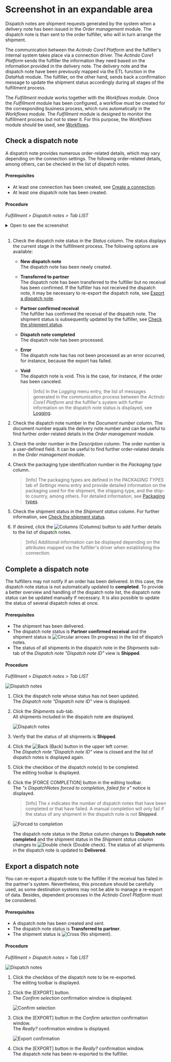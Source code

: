 # Screenshot in an expandable area

Dispatch notes are shipment requests generated by the system when a delivery note has been issued in the *Order management* module. The dispatch note is than sent to the order fulfiller, who will in turn arrange the shipment.

The communication between the *Actindo Core1 Platform* and the fulfiller's internal system takes place via a connection driver. The *Actindo Core1 Platform* sends the fulfiller the information they need based on the information provided in the delivery note. The delivery note and the dispatch note have been previously mapped via the ETL function in the *DataHub* module. The fulfiller, on the other hand, sends back a confirmation message to update the shipment status accordingly during all stages of the fulfillment process.   

The *Fulfillment* module works together with the *Workflows* module. Once the *Fulfillment* module has been configured, a workflow must be created for the corresponding business process, which runs automatically in the *Workflows* module. The *Fulfillment* module is designed to monitor the fulfillment process but not to steer it. For this purpose, the *Workflows* module should be used, see [Workflows](../../ActindoWorkFlow/Overview/01_General.md).


## Check a dispatch note

A dispatch note provides numerous order-related details, which may vary depending on the connection settings. The following order-related details, among others, can be checked in the list of dispatch notes.

#### Prerequisites

- At least one connection has been created, see [Create a connection](../Integration/01_ManageConnections.md#create-a-connection).
- At least one dispatch note has been created.

#### Procedure

*Fulfillment > Dispatch notes > Tab LIST*

<details><summary>Open to see the screenshot</summary>

![Dispatch notes](../Assets/Screenshots/DocuTest/DispatchNotes.png "[Dispatch notes]")

</details>

<br>


1. Check the dispatch note status in the *Status* column. The status displays the current stage in the fulfillment process. The following options are available:  
    - **New dispatch note**  
        The dispatch note has been newly created.
    - **Transferred to partner**  
        The dispatch note has been transferred to the fulfiller but no receival has been confirmed. If the fulfiller has not  received the dispatch note, it may be necessary to re-export the dispatch note, see [Export a dispatch note](#export-a-dispatch-note).
    - **Partner confirmed receival**  
        The fulfiller has confirmed the receival of the dispatch note. The shipment status is subsequently updated by the fulfiller, see [Check the shipment status](./02_CheckShipment.md#check-the-shipment-status). 
    - **Dispatch note completed**  
        The dispatch note has been processed.
    - **Error**  
        The dispatch note has has not been processed as an error occurred, for instance, because the export has failed. 
    - **Void**  
        The dispatch note is void. This is the case, for instance, if the order has been canceled.

        > [Info] In the *Logging* menu entry, the list of messages generated in the communication process between the *Actindo Core1 Platform* and the fulfiller's system with further information on the dispatch note status is displayed, see [Logging](../UserInterface/02a_Connections.md).

2. Check the dispatch note number in the *Document number* column. The document number equals the delivery note number and can be useful to find further order-related details in the *Order management* module.

3. Check the order number in the *Description* column. The order number is a user-defined field. It can be useful to find further order-related details in the *Order management* module.

4. Check the packaging type identification number in the *Packaging type* column.    

    > [Info] The packaging types are defined in the *PACKAGING TYPES* tab of *Settings* menu entry and provide detailed information on the packaging used for the shipment, the shipping type, and the ship-to country, among others. For detailed information, see [Packaging types](../UserInterface/03b_PackagingTypes.md).  

5. Check the shipment status in the *Shipment status* column. For further information, see [Check the shipment status](./02_CheckShipment.md#check-the-shipment-status).

6. If desired, click the ![Columns](../../Assets/Icons/Columns.png "[Columns]") (Columns) button to add further details to the list of dispatch notes. 

    > [Info] Additional information can be displayed depending on the attributes mapped via the fulfiller's driver when establishing the connection. 



## Complete a dispatch note

The fulfillers may not notify if an order has been delivered. In this case, the dispatch note status is not automatically updated to **completed**. To provide a better overview and handling of the dispatch note list, the dispatch note status can be updated manually if necessary. It is also possible to update the status of several dispatch notes at once.

#### Prerequisites

- The shipment has been delivered.
- The dispatch note status is **Partner confirmed receival** and the shipment status is ![Circular arrows](../../Assets/Icons/CircularArrows.png "[Circular arrows]") (In progress) in the list of dispatch notes. 
- The status of all shipments in the dispatch note in the *Shipments* sub-tab of the *Dispatch note "Dispatch note ID"* view is **Shipped**.

#### Procedure

*Fulfillment > Dispatch notes > Tab LIST*

![Dispatch notes](../../Assets/Screenshots/Fulfillment/DispatchNotes/DispatchNotes.png "[Dispatch notes]")

1. Click the dispatch note whose status has not been updated.  
    The *Dispatch note "Dispatch note ID"* view is displayed.

2. Click the *Shipments* sub-tab.  
    All shipments included in the dispatch note are displayed.

    ![Dispatch notes](../../Assets/Screenshots/Fulfillment/DispatchNotes/DispatchNoteShipmentsShipped.png "[Dispatch notes]")

3. Verify that the status of all shipments is **Shipped**.

4. Click the ![Back](../../Assets/Icons/Back02.png "[Back]") (Back) button in the upper left corner.   
   The *Dispatch note "Dispatch note ID"* view is closed and the list of dispatch notes is displayed again. 

5. Click the checkbox of the dispatch note(s) to be completed.   
    The editing toolbar is displayed.

6. Click the [FORCE COMPLETION] button in the editing toolbar.  
    The *"x DispatchNotes forced to completion, failed for x"* notice is displayed.

    > [Info] The *x* indicates the number of dispatch notes that have been completed or that have failed. A manual completion will only fail if the status of any shipment in the dispatch note is not **Shipped**.

    ![Forced to completion](../../Assets/Screenshots/Fulfillment/DispatchNotes/ForcedtoCompletion.png "[Forced to completion]")

    The dispatch note status in the *Status* column changes to **Dispatch note completed** and the shipment status in the *Shipment status* column changes to ![Double check](../../Assets/Icons/DoubleCheck.png "[Double check]") (Double check). The status of all shipments in the dispatch note is updated to **Delivered**.    


## Export a dispatch note

You can re-export a dispatch note to the fulfiller if the receival has failed in the partner's system. Nevertheless, this procedure should be carefully used, as some destination systems may not be able to manage a re-export of data. Besides, dependent processes in the *Actindo Core1 Platform* must be considered. 

#### Prerequisites

- A dispatch note has been created and sent.
- The dispatch note status is **Transferred to partner**.
- The shipment status is ![Cross](../../Assets/Icons/Cross02.png "[Cross]") (No shipment).

#### Procedure

*Fulfillment > Dispatch notes > Tab LIST*

![Dispatch notes](../../Assets/Screenshots/Fulfillment/DispatchNotes/DispatchNotes.png "[Dispatch notes]")

1. Click the checkbox of the dispatch note to be re-exported.   
    The editing toolbar is displayed.

2. Click the [EXPORT] button.   
    The *Confirm selection* confirmation window is displayed.

    ![Confirm selection](../../Assets/Screenshots/Fulfillment/DispatchNotes/ConfirmSelectionExport.png "[Confirm selection]")

3. Click the [EXPORT] button in the *Confirm selection* confirmation window.  
    The *Really?* confirmation window is displayed.

    ![Export confirmation](../../Assets/Screenshots/Fulfillment/DispatchNotes/ReallyExport.png "[Export confirmation]")

4. Click the [EXPORT] button in the *Really?* confirmation window.  
    The dispatch note has been re-exported to the fulfiller.


  